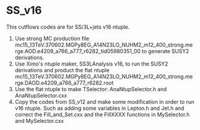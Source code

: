 # SS_v16
This cutflows codes are for SS/3L+jets v16 ntuple.
1. Use strong MC production file mc15_13TeV.370602.MGPy8EG_A14N23LO_NUHM2_m12_400_strong.merge.AOD.e4209_a766_a777_r6282_tid05980351_00 to generate SUSY2 derivations.
2. Use Ximo's ntuple maker, SS3LAnalysis v16, to run the SUSY2 derivations and product the flat ntuple mc15_13TeV.370602.MGPy8EG_A14N23LO_NUHM2_m12_400_strong.merge.DAOD.e4209_a766_a777_r6282.root
3. Use the flat ntuple to make TSelector: AnaNtupSelector.h and AnaNtupSelector.cxx
4. Copy the codes from SS_v12 and make some modification in order to run v16 ntuple.
Such as adding some variables in Lepton.h and Jet.h and correct the Fill_and_Set.cxx and the FillXXXX functions in MySelector.h and MySelector.cxx
